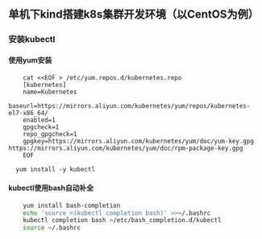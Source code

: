 ## 单机下kind搭建k8s集群开发环境（以CentOS为例）

### 安装kubectl
#### 使用yum安装
```shell
	cat <<EOF > /etc/yum.repos.d/kubernetes.repo
	[kubernetes]
	name=Kubernetes
	baseurl=https://mirrors.aliyun.com/kubernetes/yum/repos/kubernetes-el7-x86_64/
	enabled=1
	gpgcheck=1
	repo_gpgcheck=1
	gpgkey=https://mirrors.aliyun.com/kubernetes/yum/doc/yum-key.gpg https://mirrors.aliyun.com/kubernetes/yum/doc/rpm-package-key.gpg
	EOF
```
```shell
  yum install -y kubectl
```

#### kubectl使用bash自动补全
```bash
	yum install bash-completion
	echo 'source <(kubectl completion bash)' >>~/.bashrc
	kubectl completion bash >/etc/bash_completion.d/kubectl
	source ~/.bashrc
```
